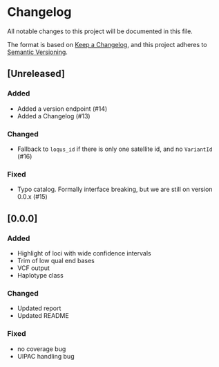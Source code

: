 # Changelog

All notable changes to this project will be documented in this file.

The format is based on [Keep a Changelog](https://keepachangelog.com/en/1.1.0/),
and this project adheres to [Semantic Versioning](https://semver.org/spec/v2.0.0.html).
    
## [Unreleased]
### Added
- Added a version endpoint (#14)
- Added a Changelog (#13)
### Changed
- Fallback to `loqus_id` if there is only one satellite id, and no `VariantId` (#16)
### Fixed
- Typo catalog. Formally interface breaking, but we are still on version 0.0.x (#15)

## [0.0.0]
### Added 
- Highlight of loci with wide confidence intervals
- Trim of low qual end bases
- VCF output
- Haplotype class
### Changed
- Updated report
- Updated README
### Fixed
- no coverage bug
- UIPAC handling bug